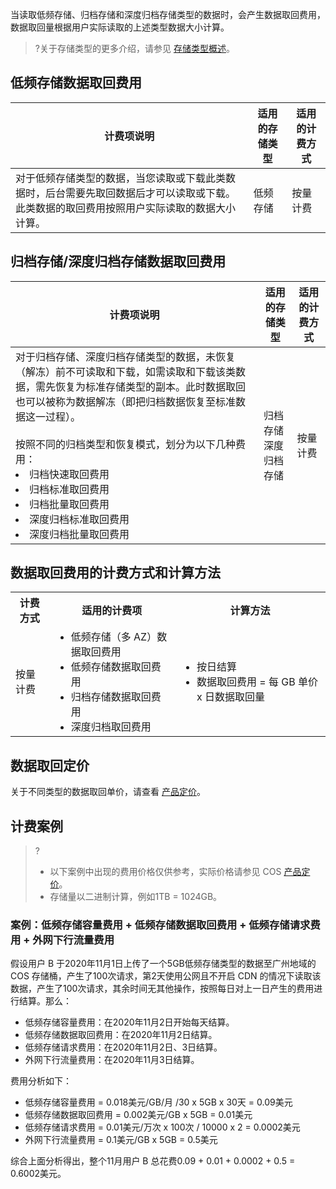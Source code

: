 当读取低频存储、归档存储和深度归档存储类型的数据时，会产生数据取回费用，数据取回量根据用户实际读取的上述类型数据大小计算。

>?关于存储类型的更多介绍，请参见 [存储类型概述](https://intl.cloud.tencent.com/document/product/436/30925)。
> 


## 低频存储数据取回费用

| 计费项说明                                                   | 适用的存储类型 | 适用的计费方式 |
| ------------------------------------------------------------ | -------------- | -------------- |
| 对于低频存储类型的数据，当您读取或下载此类数据时，后台需要先取回数据后才可以读取或下载。 此类数据的取回费用按照用户实际读取的数据大小计算。 | 低频存储       | 按量计费       |

## 归档存储/深度归档存储数据取回费用

| 计费项说明                                                   | 适用的存储类型            | 适用的计费方式 |
| ------------------------------------------------------------ | ------------------------- | -------------- |
| 对于归档存储、深度归档存储类型的数据，未恢复（解冻）前不可读取和下载，如需读取和下载该类数据，需先恢复为标准存储类型的副本。此时数据取回也可以被称为数据解冻（即把归档数据恢复至标准数据这一过程）。 </br></br>按照不同的归档类型和恢复模式，划分为以下几种费用：<li>归档快速取回费用</li><li>归档标准取回费用</li><li>归档批量取回费用</li><li>深度归档标准取回费用</li><li>深度归档批量取回费用</li> | 归档存储</br>深度归档存储 | 按量计费       |


## 数据取回费用的计费方式和计算方法

<table>
   <tr>
      <th>计费方式</td>
      <th>适用的计费项</td>
      <th>计算方法 </td>
   </tr>
   <tr>
      <td rowspan=1>按量计费</td>
      <td><ul style="margin: 0;"><li>低频存储（多 AZ）数据取回费用</li><li>低频存储数据取回费用</li><li>归档存储数据取回费用</li><li>深度归档取回费用</li></ul></td>
      <td><ul style="margin: 0;"><li>按日结算</li><li>数据取回费用 = 每 GB 单价 x 日数据取回量</li></ul></td>
   </tr>
</table>


## 数据取回定价

关于不同类型的数据取回单价，请查看 [产品定价](https://buy.intl.cloud.tencent.com/price/cos?lang=en&pg=)。




## 计费案例

>?
> - 以下案例中出现的费用价格仅供参考，实际价格请参见 COS [产品定价](https://buy.intl.cloud.tencent.com/price/cos?lang=en&pg=)。
> - 存储量以二进制计算，例如1TB = 1024GB。
> 

### 案例：低频存储容量费用 + 低频存储数据取回费用 + 低频存储请求费用 + 外网下行流量费用

假设用户 B 于2020年11月1日上传了一个5GB低频存储类型的数据至广州地域的 COS 存储桶，产生了100次请求，第2天使用公网且不开启 CDN 的情况下读取该数据，产生了100次请求，其余时间无其他操作，按照每日对上一日产生的费用进行结算。那么：

- 低频存储容量费用：在2020年11月2日开始每天结算。
- 低频存储数据取回费用：在2020年11月2日结算。
- 低频存储请求费用：在2020年11月2日、3日结算。
- 外网下行流量费用：在2020年11月3日结算。

费用分析如下：

 - 低频存储容量费用 = 0.018美元/GB/月 /30 x 5GB x 30天 = 0.09美元
 - 低频存储数据取回费用 = 0.002美元/GB x 5GB = 0.01美元
 - 低频存储请求费用 = 0.01美元/万次 x 100次 / 10000 x 2 = 0.0002美元
 - 外网下行流量费用 = 0.1美元/GB x 5GB = 0.5美元

综合上面分析得出，整个11月用户 B 总花费0.09 + 0.01 + 0.0002 + 0.5 = 0.6002美元。

